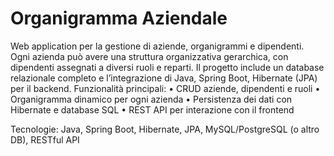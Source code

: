 # Organigramma Aziendale
Web application per la gestione di aziende, organigrammi e dipendenti.
Ogni azienda può avere una struttura organizzativa gerarchica, con dipendenti assegnati a diversi ruoli e reparti. Il progetto include un database relazionale completo e l’integrazione di Java, Spring Boot, Hibernate (JPA) per il backend.
Funzionalità principali:
	•	CRUD aziende, dipendenti e ruoli
	•	Organigramma dinamico per ogni azienda
	•	Persistenza dei dati con Hibernate e database SQL
	•	REST API per interazione con il frontend

Tecnologie: Java, Spring Boot, Hibernate, JPA, MySQL/PostgreSQL (o altro DB), RESTful API
